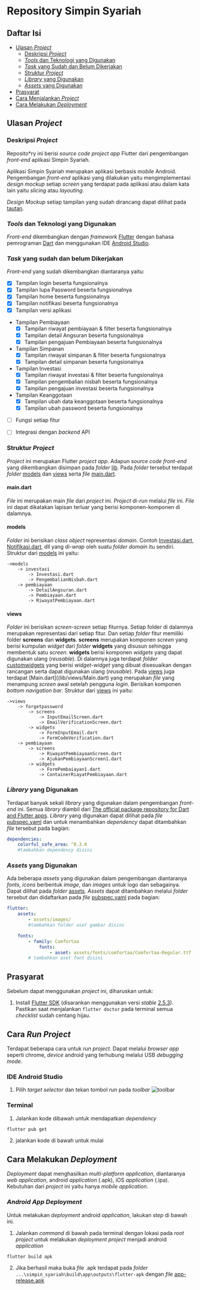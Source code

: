 # Repository Simpin Syariah

## Daftar Isi
- [Ulasan *Project*](#ulasan-project)
    - [Deskripsi *Project*](#deskripsi-project)
    - [*Tools* dan Teknologi yang Digunakan](#*tools*-dan-teknologi-yang-digunakan)
    - [*Task* yang Sudah dan Belum Dikerjakan](#Task-yang-sudah-dan-belum-dikerjakan)
    - [Struktur *Project*](#struktur-project)
    - [*Library* yang Digunakan](#Library-yang-digunakan)
    - [*Assets* yang Digunakan](#assets-yang-digunakan)
- [Prasyarat](#prasyarat)
- [Cara Menjalankan *Project*](#cara-menjalankan-project)
- [Cara Melakukan *Deployment*](#cara-melakukan-deployment)

## Ulasan *Project*

### Deskripsi *Project*
Reposito*ry ini berisi *source code* *project app* Flutter dari pengembangan *front-end* aplikasi Simpin Syariah. 

Aplikasi Simpin Syariah merupakan aplikasi berbasis *mobile* Android. Pengembangan *front-end* aplikasi yang dilakukan yaitu mengimplementasi *design mockup* setiap *screen* yang terdapat pada aplikasi atau dalam kata lain yaitu *slicing* atau *layouting*. 

*Design Mockup* setiap tampilan yang sudah dirancang dapat dilihat pada [tautan](https://drive.google.com/drive/folders/1T_D8vSawmMxNkbdl6JqKKb2pf2kyIS-d?usp=sharing).

### *Tools* dan Teknologi yang Digunakan
*Front-end* dikembangkan dengan *framework* [Flutter](https://flutter.dev/) dengan bahasa pemrograman [Dart](https://dart.dev/) dan menggunakan IDE [Android Studio](https://developer.android.com/studio).

### *Task* yang sudah dan belum Dikerjakan
*Front-end* yang sudah dikembangkan diantaranya yaitu:
- [x] Tampilan login beserta fungsionalnya
- [x] Tampilan lupa Password beserta fungsionalnya
- [x] Tampilan home beserta fungsionalnya
- [x] Tampilan notifikasi beserta fungsionalnya
- [x] Tampilan versi aplikasi
- Tampilan Pembiayaan
    - [x] Tampilan riwayat pembiayaan & filter beserta fungsionalnya
    - [x] Tampilan detail Angsuran beserta fungsionalnya
    - [x] Tampilan pengajuan Pembiayaan beserta fungsionalnya
- Tampilan Simpanan
    - [x] Tampilan riwayat simpanan & filter beserta fungsionalnya
    - [x] Tampilan detail simpanan beserta fungsionalnya
- Tampilan Investasi
    - [x] Tampilan riwayat investasi & filter beserta fungsionalnya
    - [x] Tampilan pengembalian nisbah beserta fungsionalnya
    - [x] Tampilan pengajuan investasi beserta fungsionalnya
- Tampilan Keanggotaan
    - [x] Tampilan ubah data keanggotaan beserta fungsionalnya 
    - [x] Tampilan ubah password beserta fungsionalnya
- [ ] Fungsi setiap fitur
- [ ] Integrasi dengan *backend* API


### Struktur *Project*
*Project* ini merupakan Flutter *project app*. Adapun *source code front-end* yang dikembangkan disimpan pada *folder* [lib](lib/). Pada *folder* tersebut terdapat *folder* [models](lib/models) dan [views](lib/views/) serta *file* [main.dart](lib/main.dart/).

#### main.dart
*File* ini merupakan main *file* dari *project* ini. *Project* di-*run* melalui *file* ini. *File* ini dapat dikatakan lapisan terluar yang berisi komponen-komponen di dalamnya.

#### models
*Folder* ini berisikan *class object* representasi *domain*. Contoh [Investasi.dart](lib/models/investasi/Investasi.dart/), [Notifikasi.dart](lib/models/notifikasi/Notifikasi.dart/), dll yang di-*wrap* oleh suatu *folder domain* itu sendiri.
Struktur dari [models](lib/models) ini yaitu:


    ->models
        -> investasi
            -> Investasi.dart
            -> PengembalianNisbah.dart
        -> pembiayaan
            -> DetailAngsuran.dart
            -> Pembiayaan.dart
            -> RiwayatPembiayaan.dart


#### views
*Folder* ini berisikan *screen-screen* setiap fiturnya. Setiap folder di dalamnya merupakan representasi dari setiap fitur. Dan setiap *folder* fitur memiliki folder **screens** dan **widgets**. **screens** merupakan komponen *screen* yang berisi kumpulan *widget* dari *folder* **widgets** yang disusun sehingga membentuk satu *screen*. **widgets** berisi komponen *widgets* yang dapat digunakan ulang (*reusable*). Di dalamnya juga terdapat *folder* [customwidgets](lib/views/customwidgets/) yang berisi *widget-widget* yang dibuat disesuaikan dengan rancangan serta dapat digunakan ulang (*reusable*). 
Pada [views](lib/views/) juga terdapat [Main.dart]((lib/views/Main.dart) yang merupakan *file* yang menampung *screen* awal setelah pengguna *login*. Berisikan komponen *bottom navigation bar*.
Struktur dari [views](lib/views/) ini yaitu:


    ->views
        -> forgetpassword
            -> screens
                -> InputEmailScreen.dart
                -> EmailVerificationScreen.dart
            -> widgets
                -> FormInputEmail.dart
                -> FormCodeVerification.dart
        -> pembiayaan
            -> screens
                -> RiwayatPembiayaanScreen.dart
                -> AjukanPembiayaanScreen1.dart
            -> widgets
                -> FormPembaiayan1.dart
                -> ContainerRiayatPembiayaan.dart


### *Library* yang Digunakan
Terdapat banyak sekali *library* yang digunakan dalam pengembangan *front-end* ini. Semua *library* diambil dari [The official package repository for Dart and Flutter apps](https://pub.dev/). *Library* yang digunakan dapat dilihat pada *file* [pubspec.yaml](pubspec.yaml) dan untuk menambahkan *dependency* dapat ditambahkan *file* tersebut pada bagian:

```yaml
dependencies:
    colorful_safe_area: ^0.3.0
    #tambahkan dependency disini
```

### *Assets* yang Digunakan
Ada beberapa *assets* yang digunakan dalam pengembangan diantaranya *fonts*, *icons* berbentuk *image*, dan *images* untuk logo dan sebagainya. Dapat dilihat pada *folder* [assets](assets/). *Assets* dapat ditambahkan melalui *folder* tersebut dan didaftarkan pada *file* [pubspec.yaml](pubspec.yaml) pada bagian:

```yaml
flutter:
    assets:
        - assets/images/
        #tambahkan folder aset gambar disini

    fonts:
        - family: Comfortaa
            fonts:
                - asset: assets/fonts/comfortaa/Comfortaa-Regular.ttf
        # tambahkan aset font disini
```


## Prasyarat
Sebelum dapat menggunakan *project* ini, diharuskan untuk:
1. Install [Flutter SDK](https://docs.flutter.dev/get-started/install) (disarankan menggunakan versi *stable* [2.5.3](https://docs.flutter.dev/development/tools/sdk/releases)). Pastikan saat menjalankan `flutter doctor` pada terminal semua *checklist* sudah centang hijau.

## Cara *Run Project*
Terdapat beberapa cara untuk *run project*. Dapat melalui *browser app* seperti chrome, *device* android yang terhubung melalui USB *debugging mode*.

### IDE Android Studio
1. Pilih *target selector* dan tekan tombol *run* pada *toolbar*
![toolbar](https://docs.flutter.dev/assets/images/docs/tools/android-studio/main-toolbar.png)

### Terminal
1. Jalankan kode dibawah untuk mendapatkan *dependency*

```cmd
flutter pub get
```

2. jalankan kode di bawah untuk mulai

## Cara Melakukan *Deployment*
*Deployment* dapat menghasilkan *multi-platform application*, diantaranya *web application*, android *application* (.apk), iOS *application* (.ipa). Kebutuhan dari *project* ini yaitu hanya *mobile application*.

### *Android App Deployment*
Untuk melakukan *deployment* android *application*, lakukan *step* di bawah ini.
1. Jalankan *command* di bawah pada terminal dengan lokasi pada *root project* untuk melakukan *deployment project* menjadi android *application*
```cmd
flutter build apk
```
2. Jika berhasil maka buka *file* .apk terdapat pada *folder* `...\simpin_syariah\build\app\outputs\flutter-apk` dengan *file* [app-release.apk](build/app/outputs/flutter-apk)